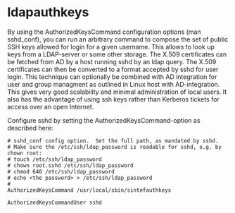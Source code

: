 # ldapauthkeys

By using the AuthorizedKeysCommand configuration options (man sshd_conf), you
can run an arbitrary command to compose the set of public SSH keys allowed for
login for a given username. This allows to look up keys from a LDAP-server or
some other storage. The X.509 certificates can be fetched from AD by a host
running sshd by an ldap query.  The X.509 certificates can then be converted to
a format accepted by sshd for user login. This technique can optionally be
combined with AD integration for user and group managment as outlined in Linux
host with AD-integration. This gives very good scalability and minimal
administration of local users. It also has the advantage of using ssh keys
rather than Kerberos tickets for access over an open Internet.

Configure sshd by setting the AuthorizedKeysCommand-option as described here:

    # sshd_conf config option.  Set the full path, as mandated by sshd.
    # Make sure the /etc/ssh/ldap_password is readable for sshd, e.g. by chown root:
    # touch /etc/ssh/ldap_password
    # chown root.sshd /etc/ssh/ldap_password
    # chmod 640 /etc/ssh/ldap_password
    # echo <the password> > /etc/ssh/ldap_password
    #
    AuthorizedKeysCommand /usr/local/sbin/sintefauthkeys
 
    AuthorizedKeysCommandUser sshd


